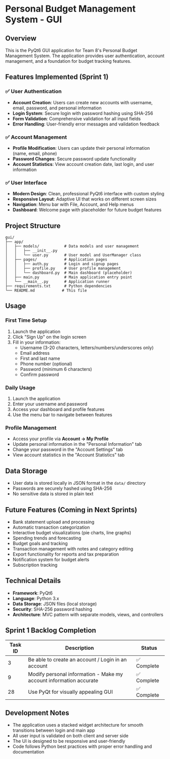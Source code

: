# Personal Budget Management System - GUI

## Overview
This is the PyQt6 GUI application for Team 8's Personal Budget Management System. The application provides user authentication, account management, and a foundation for budget tracking features.

## Features Implemented (Sprint 1)

### ✅ User Authentication
- **Account Creation**: Users can create new accounts with username, email, password, and personal information
- **Login System**: Secure login with password hashing using SHA-256
- **Form Validation**: Comprehensive validation for all input fields
- **Error Handling**: User-friendly error messages and validation feedback

### ✅ Account Management
- **Profile Modification**: Users can update their personal information (name, email, phone)
- **Password Changes**: Secure password update functionality
- **Account Statistics**: View account creation date, last login, and user information

### ✅ User Interface
- **Modern Design**: Clean, professional PyQt6 interface with custom styling
- **Responsive Layout**: Adaptive UI that works on different screen sizes
- **Navigation**: Menu bar with File, Account, and Help menus
- **Dashboard**: Welcome page with placeholder for future budget features

## Project Structure

```
gui/
├── app/
│   ├── models/           # Data models and user management
│   │   ├── __init__.py
│   │   └── user.py       # User model and UserManager class
│   ├── pages/            # Application pages
│   │   ├── auth.py       # Login and signup pages
│   │   ├── profile.py    # User profile management
│   │   └── dashboard.py  # Main dashboard (placeholder)
│   ├── main.py           # Main application entry point
│   └── __main__.py       # Application runner
├── requirements.txt      # Python dependencies
└── README.md            # This file
```

## Usage

### First Time Setup
1. Launch the application
2. Click "Sign Up" on the login screen
3. Fill in your information:
   - Username (3-20 characters, letters/numbers/underscores only)
   - Email address
   - First and last name
   - Phone number (optional)
   - Password (minimum 6 characters)
   - Confirm password

### Daily Usage
1. Launch the application
2. Enter your username and password
3. Access your dashboard and profile features
4. Use the menu bar to navigate between features

### Profile Management
- Access your profile via **Account → My Profile**
- Update personal information in the "Personal Information" tab
- Change your password in the "Account Settings" tab
- View account statistics in the "Account Statistics" tab

## Data Storage

- User data is stored locally in JSON format in the `data/` directory
- Passwords are securely hashed using SHA-256
- No sensitive data is stored in plain text

## Future Features (Coming in Next Sprints)

- Bank statement upload and processing
- Automatic transaction categorization
- Interactive budget visualizations (pie charts, line graphs)
- Spending trends and forecasting
- Budget goals and tracking
- Transaction management with notes and category editing
- Export functionality for reports and tax preparation
- Notification system for budget alerts
- Subscription tracking

## Technical Details

- **Framework**: PyQt6
- **Language**: Python 3.x
- **Data Storage**: JSON files (local storage)
- **Security**: SHA-256 password hashing
- **Architecture**: MVC pattern with separate models, views, and controllers

## Sprint 1 Backlog Completion

| Task ID | Description | Status |
|---------|-------------|---------|
| 3 | Be able to create an account / Login in an account | ✅ Complete |
| 9 | Modify personal information - Make my account information accurate | ✅ Complete |
| 28 | Use PyQt for visually appealing GUI | ✅ Complete |

## Development Notes

- The application uses a stacked widget architecture for smooth transitions between login and main app
- All user input is validated on both client and server side
- The UI is designed to be responsive and user-friendly
- Code follows Python best practices with proper error handling and documentation

